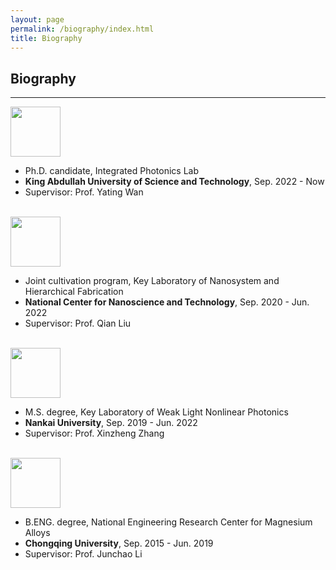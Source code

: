 ```yaml
---
layout: page
permalink: /biography/index.html
title: Biography
---
```


## Biography

---
<img src="https://albert-canite.github.io/images/KAUST.png" class="floatpic_l" width="80" height="80">

* Ph.D. candidate, Integrated Photonics Lab
* **King Abdullah University of Science and Technology**, Sep. 2022 - Now
* Supervisor: Prof. Yating Wan
  
<br>

<img src="https://albert-canite.github.io/images/cas.png" class="floatpic_l" width="80" height="80">

* Joint cultivation program, Key Laboratory of Nanosystem and Hierarchical Fabrication
* **National Center for Nanoscience and Technology**, Sep. 2020 - Jun. 2022
* Supervisor: Prof. Qian Liu

<br>

<img src="https://albert-canite.github.io/images/nankai.png" class="floatpic_l" width="80" height="80">

* M.S. degree, Key Laboratory of Weak Light Nonlinear Photonics
* **Nankai University**, Sep. 2019 - Jun. 2022
* Supervisor: Prof. Xinzheng Zhang

<br>

<img src="https://albert-canite.github.io/images/chongqing.png" class="floatpic_l" width="80" height="80">

* B.ENG. degree, National Engineering Research Center for Magnesium Alloys
* **Chongqing University**, Sep. 2015 - Jun. 2019
* Supervisor: Prof. Junchao Li

<br>
